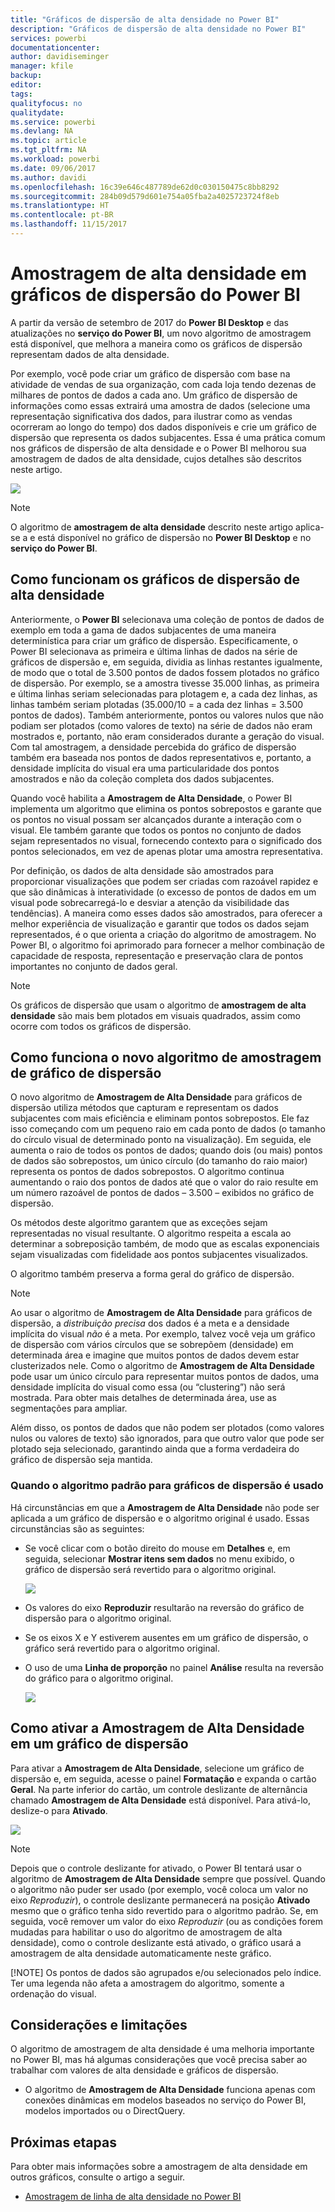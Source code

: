 ```yaml
---
title: "Gráficos de dispersão de alta densidade no Power BI"
description: "Gráficos de dispersão de alta densidade no Power BI"
services: powerbi
documentationcenter: 
author: davidiseminger
manager: kfile
backup: 
editor: 
tags: 
qualityfocus: no
qualitydate: 
ms.service: powerbi
ms.devlang: NA
ms.topic: article
ms.tgt_pltfrm: NA
ms.workload: powerbi
ms.date: 09/06/2017
ms.author: davidi
ms.openlocfilehash: 16c39e646c487789de62d0c030150475c8bb8292
ms.sourcegitcommit: 284b09d579d601e754a05fba2a4025723724f8eb
ms.translationtype: HT
ms.contentlocale: pt-BR
ms.lasthandoff: 11/15/2017
---
```

# <a name="high-density-sampling-in-power-bi-scatter-charts"></a>Amostragem de alta densidade em gráficos de dispersão do Power BI
A partir da versão de setembro de 2017 do **Power BI Desktop** e das atualizações no **serviço do Power BI**, um novo algoritmo de amostragem está disponível, que melhora a maneira como os gráficos de dispersão representam dados de alta densidade.

Por exemplo, você pode criar um gráfico de dispersão com base na atividade de vendas de sua organização, com cada loja tendo dezenas de milhares de pontos de dados a cada ano. Um gráfico de dispersão de informações como essas extrairá uma amostra de dados (selecione uma representação significativa dos dados, para ilustrar como as vendas ocorreram ao longo do tempo) dos dados disponíveis e crie um gráfico de dispersão que representa os dados subjacentes. Essa é uma prática comum nos gráficos de dispersão de alta densidade e o Power BI melhorou sua amostragem de dados de alta densidade, cujos detalhes são descritos neste artigo.

![](media/desktop-high-density-scatter-charts/high-density-scatter-charts_01.png)

> [!NOTE]
> O algoritmo de **amostragem de alta densidade** descrito neste artigo aplica-se a e está disponível no gráfico de dispersão no **Power BI Desktop** e no **serviço do Power BI**.
> 
> 

## <a name="how-high-density-scatter-charts-work"></a>Como funcionam os gráficos de dispersão de alta densidade
Anteriormente, o **Power BI** selecionava uma coleção de pontos de dados de exemplo em toda a gama de dados subjacentes de uma maneira determinística para criar um gráfico de dispersão. Especificamente, o Power BI selecionava as primeira e última linhas de dados na série de gráficos de dispersão e, em seguida, dividia as linhas restantes igualmente, de modo que o total de 3.500 pontos de dados fossem plotados no gráfico de dispersão. Por exemplo, se a amostra tivesse 35.000 linhas, as primeira e última linhas seriam selecionadas para plotagem e, a cada dez linhas, as linhas também seriam plotadas (35.000/10 = a cada dez linhas = 3.500 pontos de dados). Também anteriormente, pontos ou valores nulos que não podiam ser plotados (como valores de texto) na série de dados não eram mostrados e, portanto, não eram considerados durante a geração do visual. Com tal amostragem, a densidade percebida do gráfico de dispersão também era baseada nos pontos de dados representativos e, portanto, a densidade implícita do visual era uma particularidade dos pontos amostrados e não da coleção completa dos dados subjacentes.

Quando você habilita a **Amostragem de Alta Densidade**, o Power BI implementa um algoritmo que elimina os pontos sobrepostos e garante que os pontos no visual possam ser alcançados durante a interação com o visual. Ele também garante que todos os pontos no conjunto de dados sejam representados no visual, fornecendo contexto para o significado dos pontos selecionados, em vez de apenas plotar uma amostra representativa.

Por definição, os dados de alta densidade são amostrados para proporcionar visualizações que podem ser criadas com razoável rapidez e que são dinâmicas à interatividade (o excesso de pontos de dados em um visual pode sobrecarregá-lo e desviar a atenção da visibilidade das tendências). A maneira como esses dados são amostrados, para oferecer a melhor experiência de visualização e garantir que todos os dados sejam representados, é o que orienta a criação do algoritmo de amostragem. No Power BI, o algoritmo foi aprimorado para fornecer a melhor combinação de capacidade de resposta, representação e preservação clara de pontos importantes no conjunto de dados geral.

> [!NOTE]
> Os gráficos de dispersão que usam o algoritmo de **amostragem de alta densidade** são mais bem plotados em visuais quadrados, assim como ocorre com todos os gráficos de dispersão.
> 
> 

## <a name="how-the-new-scatter-chart-sampling-algorithm-works"></a>Como funciona o novo algoritmo de amostragem de gráfico de dispersão
O novo algoritmo de **Amostragem de Alta Densidade** para gráficos de dispersão utiliza métodos que capturam e representam os dados subjacentes com mais eficiência e eliminam pontos sobrepostos. Ele faz isso começando com um pequeno raio em cada ponto de dados (o tamanho do círculo visual de determinado ponto na visualização). Em seguida, ele aumenta o raio de todos os pontos de dados; quando dois (ou mais) pontos de dados são sobrepostos, um único círculo (do tamanho do raio maior) representa os pontos de dados sobrepostos. O algoritmo continua aumentando o raio dos pontos de dados até que o valor do raio resulte em um número razoável de pontos de dados – 3.500 – exibidos no gráfico de dispersão.

Os métodos deste algoritmo garantem que as exceções sejam representadas no visual resultante. O algoritmo respeita a escala ao determinar a sobreposição também, de modo que as escalas exponenciais sejam visualizadas com fidelidade aos pontos subjacentes visualizados.

O algoritmo também preserva a forma geral do gráfico de dispersão.

> [!NOTE]
> Ao usar o algoritmo de **Amostragem de Alta Densidade** para gráficos de dispersão, a *distribuição precisa* dos dados é a meta e a densidade implícita do visual *não* é a meta. Por exemplo, talvez você veja um gráfico de dispersão com vários círculos que se sobrepõem (densidade) em determinada área e imagine que muitos pontos de dados devem estar clusterizados nele. Como o algoritmo de **Amostragem de Alta Densidade** pode usar um único círculo para representar muitos pontos de dados, uma densidade implícita do visual como essa (ou “clustering”) não será mostrada. Para obter mais detalhes de determinada área, use as segmentações para ampliar.
> 
> 

Além disso, os pontos de dados que não podem ser plotados (como valores nulos ou valores de texto) são ignorados, para que outro valor que pode ser plotado seja selecionado, garantindo ainda que a forma verdadeira do gráfico de dispersão seja mantida.

### <a name="when-the-standard-algorithm-for-scatter-charts-is-used"></a>Quando o algoritmo padrão para gráficos de dispersão é usado
Há circunstâncias em que a **Amostragem de Alta Densidade** não pode ser aplicada a um gráfico de dispersão e o algoritmo original é usado. Essas circunstâncias são as seguintes:

* Se você clicar com o botão direito do mouse em **Detalhes** e, em seguida, selecionar **Mostrar itens sem dados** no menu exibido, o gráfico de dispersão será revertido para o algoritmo original.
  
  ![](media/desktop-high-density-scatter-charts/high-density-scatter-charts_02.png)
* Os valores do eixo **Reproduzir** resultarão na reversão do gráfico de dispersão para o algoritmo original.
* Se os eixos X e Y estiverem ausentes em um gráfico de dispersão, o gráfico será revertido para o algoritmo original.
* O uso de uma **Linha de proporção** no painel **Análise** resulta na reversão do gráfico para o algoritmo original.
  
  ![](media/desktop-high-density-scatter-charts/high-density-scatter-charts_03.png)

## <a name="how-to-turn-on-high-density-sampling-for-a-scatter-chart"></a>Como ativar a **Amostragem de Alta Densidade** em um gráfico de dispersão
Para ativar a **Amostragem de Alta Densidade**, selecione um gráfico de dispersão e, em seguida, acesse o painel **Formatação** e expanda o cartão **Geral**. Na parte inferior do cartão, um controle deslizante de alternância chamado **Amostragem de Alta Densidade** está disponível. Para ativá-lo, deslize-o para **Ativado**.

![](media/desktop-high-density-scatter-charts/high-density-scatter-charts_04.png)

> [!NOTE]
> Depois que o controle deslizante for ativado, o Power BI tentará usar o algoritmo de **Amostragem de Alta Densidade** sempre que possível. Quando o algoritmo não puder ser usado (por exemplo, você coloca um valor no eixo *Reproduzir*), o controle deslizante permanecerá na posição **Ativado** mesmo que o gráfico tenha sido revertido para o algoritmo padrão. Se, em seguida, você remover um valor do eixo *Reproduzir* (ou as condições forem mudadas para habilitar o uso do algoritmo de amostragem de alta densidade), como o controle deslizante está ativado, o gráfico usará a amostragem de alta densidade automaticamente neste gráfico.
> 
> [!NOTE]
> Os pontos de dados são agrupados e/ou selecionados pelo índice. Ter uma legenda não afeta a amostragem do algoritmo, somente a ordenação do visual.
> 
> 

## <a name="considerations-and-limitations"></a>Considerações e limitações
O algoritmo de amostragem de alta densidade é uma melhoria importante no Power BI, mas há algumas considerações que você precisa saber ao trabalhar com valores de alta densidade e gráficos de dispersão.

* O algoritmo de **Amostragem de Alta Densidade** funciona apenas com conexões dinâmicas em modelos baseados no serviço do Power BI, modelos importados ou o DirectQuery.

## <a name="next-steps"></a>Próximas etapas
Para obter mais informações sobre a amostragem de alta densidade em outros gráficos, consulte o artigo a seguir.

* [Amostragem de linha de alta densidade no Power BI](desktop-high-density-sampling.md)

